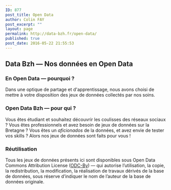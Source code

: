 ```yaml
---
ID: 877
post_title: Open Data
author: Colin FAY
post_excerpt: ""
layout: page
permalink: http://data-bzh.fr/open-data/
published: true
post_date: 2016-05-22 21:55:53
---
```



<h2>Data Bzh — Nos données en Open Data</h2>
<h3>En Open Data — pourquoi ?</h3>
Dans une optique de partage et d'apprentissage, nous avons choisi de mettre à votre disposition des jeux de données collectés par nos soins.
<h3>Open Data Bzh — pour qui ?</h3>
Vous êtes étudiant et souhaitez découvrir les coulisses des réseaux sociaux ? Vous êtes professionnels et avez besoin de jeux de données sur la Bretagne ? Vous êtes un <em>aficionados</em> de la données, et avez envie de tester vos skills ? Alors nos jeux de données sont faits pour vous !
<h3>Réutilisation</h3>
Tous les jeux de données présents ici sont disponibles sous Open Data Commons Attribution License (<a href="http://opendatacommons.org/licenses/by/1.0/" target="_blank">ODC-By</a>) — qui autorise l’utilisation, la copie, la redistribution, la modification, la réalisation de travaux dérivés de la base de données, sous réserve d’indiquer le nom de l’auteur de la base de données originale.